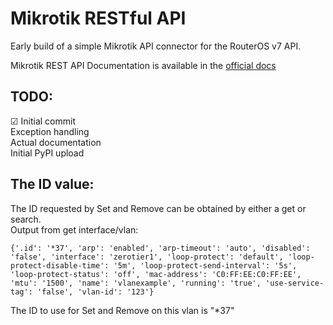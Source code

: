 # Mikrotik RESTful API

Early build of a simple Mikrotik API connector for the RouterOS v7 API.

Mikrotik REST API Documentation is available in the [official docs](https://help.mikrotik.com/docs/display/ROS/REST+API)

## TODO:
☑ Initial commit\
Exception handling\
Actual documentation\
Initial PyPI upload

## The ID value:
The ID requested by Set and Remove can be obtained by either a get or search.\
Output from get interface/vlan:
```
{'.id': '*37', 'arp': 'enabled', 'arp-timeout': 'auto', 'disabled': 'false', 'interface': 'zerotier1', 'loop-protect': 'default', 'loop-protect-disable-time': '5m', 'loop-protect-send-interval': '5s', 'loop-protect-status': 'off', 'mac-address': 'C0:FF:EE:C0:FF:EE', 'mtu': '1500', 'name': 'vlanexample', 'running': 'true', 'use-service-tag': 'false', 'vlan-id': '123'}
```
The ID to use for Set and Remove on this vlan is "*37"
